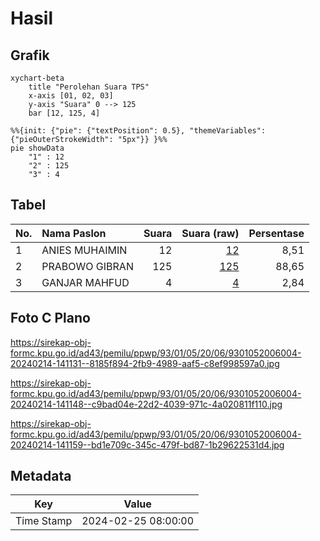 # Hasil

## Grafik

```mermaid
xychart-beta
    title "Perolehan Suara TPS"
    x-axis [01, 02, 03]
    y-axis "Suara" 0 --> 125
    bar [12, 125, 4]
```

```mermaid
%%{init: {"pie": {"textPosition": 0.5}, "themeVariables": {"pieOuterStrokeWidth": "5px"}} }%%
pie showData
    "1" : 12
    "2" : 125
    "3" : 4
```

## Tabel

| No. | Nama Paslon    | Suara | Suara (raw) | Persentase |
|:--- |:-------------- | -----:| -----------:| ----------:|
| 1   | ANIES MUHAIMIN | 12    | [12][p-1]   | 8,51       |
| 2   | PRABOWO GIBRAN | 125   | [125][p-2]  | 88,65      |
| 3   | GANJAR MAHFUD  | 4     | [4][p-3]    | 2,84       |


[p-1]: https://github.com/gigit-pemilu/pemilu-2024-93-papua-selatan/blob/main/pilpres/hitung-suara/sub/93-papua-selatan/sub/01-merauke/sub/05-semangga/sub/2006-kuper/sub/004-tps/sub/paslon-1.txt
[p-2]: https://github.com/gigit-pemilu/pemilu-2024-93-papua-selatan/blob/main/pilpres/hitung-suara/sub/93-papua-selatan/sub/01-merauke/sub/05-semangga/sub/2006-kuper/sub/004-tps/sub/paslon-2.txt
[p-3]: https://github.com/gigit-pemilu/pemilu-2024-93-papua-selatan/blob/main/pilpres/hitung-suara/sub/93-papua-selatan/sub/01-merauke/sub/05-semangga/sub/2006-kuper/sub/004-tps/sub/paslon-3.txt

## Foto C Plano

https://sirekap-obj-formc.kpu.go.id/ad43/pemilu/ppwp/93/01/05/20/06/9301052006004-20240214-141131--8185f894-2fb9-4989-aaf5-c8ef998597a0.jpg

https://sirekap-obj-formc.kpu.go.id/ad43/pemilu/ppwp/93/01/05/20/06/9301052006004-20240214-141148--c9bad04e-22d2-4039-971c-4a020811f110.jpg

https://sirekap-obj-formc.kpu.go.id/ad43/pemilu/ppwp/93/01/05/20/06/9301052006004-20240214-141159--bd1e709c-345c-479f-bd87-1b29622531d4.jpg


## Metadata

| Key        | Value               |
| ---------- | ------------------- |
| Time Stamp | 2024-02-25 08:00:00 |



